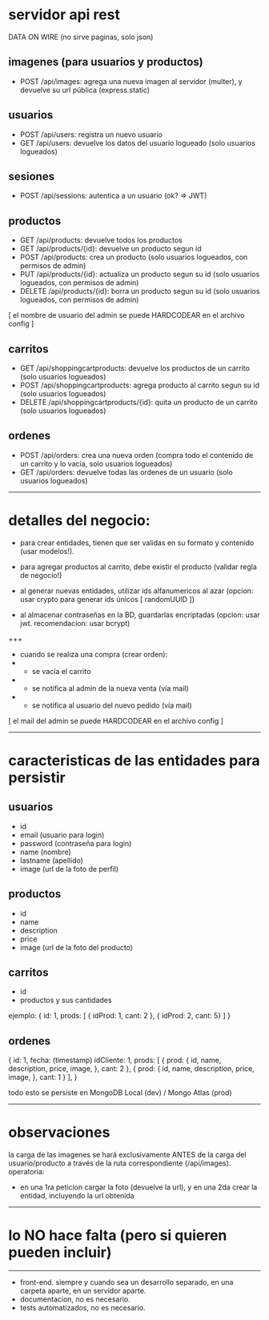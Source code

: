 # servidor api rest
DATA ON WIRE
(no sirve paginas, solo json)

## imagenes (para usuarios y productos)
- POST /api/images: agrega una nueva imagen al servidor (multer), y devuelve su url pública (express.static)

## usuarios
- POST /api/users: registra un nuevo usuario
- GET /api/users: devuelve los datos del usuario logueado (solo usuarios logueados)

## sesiones
- POST /api/sessions: autentica a un usuario (ok? => JWT)

## productos
- GET /api/products: devuelve todos los productos
- GET /api/products/{id}: devuelve un producto segun id
- POST /api/products: crea un producto (solo usuarios logueados, con permisos de admin)
- PUT /api/products/{id}: actualiza un producto segun su id (solo usuarios logueados, con permisos de admin)
- DELETE /api/products/{id}: borra un producto segun su id (solo usuarios logueados, con permisos de admin)

[ el nombre de usuario del admin se puede HARDCODEAR en el archivo config ]

## carritos

- GET /api/shoppingcartproducts: devuelve los productos de un carrito (solo usuarios logueados)
- POST /api/shoppingcartproducts: agrega producto al carrito segun su id (solo usuarios logueados)
- DELETE /api/shoppingcartproducts/{id}: quita un producto de un carrito (solo usuarios logueados)

## ordenes
- POST /api/orders: crea una nueva orden (compra todo el contenido de un carrito y lo vacía, solo usuarios logueados)
- GET /api/orders: devuelve todas las ordenes de un usuario (solo usuarios logueados)

-------------------------------------------------------

# detalles del negocio:

- para crear entidades, tienen que ser validas en su formato y contenido (usar modelos!).

- para agregar productos al carrito, debe existir el producto (validar regla de negocio!)

- al generar nuevas entidades, utilizar ids alfanumericos al azar (opcion: usar crypto para generar ids únicos [ randomUUID ])

- al almacenar contraseñas en la BD, guardarlas encriptadas (opcion: usar jwt. recomendacion: usar bcrypt)

+++

- cuando se realiza una compra (crear orden):
- - se vacía el carrito
- - se notifica al admin de la nueva venta (vía mail)
- - se notifica al usuario del nuevo pedido (vía mail)

[ el mail del admin se puede HARDCODEAR en el archivo config ]

-------------------------------------------------------

# caracteristicas de las entidades para persistir

## usuarios
- id
- email (usuario para login)
- password (contraseña para login)
- name (nombre)
- lastname (apellido)
- image (url de la foto de perfil)

## productos
- id
- name
- description
- price
- image (url de la foto del producto)

## carritos
- id
- productos y sus cantidades

ejemplo:
{
 id: 1,
 prods: [ { idProd: 1, cant: 2 }, { idProd: 2, cant: 5} ]
}

## ordenes
{
  id: 1,
  fecha: (timestamp)
  idCliente: 1,
  prods: [ 
    { 
    prod: {
      id,
      name,
      description,
      price,
      image,
    },
    cant: 2
  },
  { 
    prod: {
      id,
      name,
      description,
      price,
      image,
    },
    cant: 1
  }
 ],
}

todo esto se persiste en MongoDB Local (dev) / Mongo Atlas (prod)

----------------------------------------------------------
# observaciones

la carga de las imagenes se hará exclusivamente ANTES de la carga del usuario/producto a través de la ruta correspondiente (/api/images). operatoria:
- en una 1ra peticion cargar la foto (devuelve la url), y en una 2da crear la entidad, incluyendo la url obtenida

----------------------------------------------------------
# lo NO hace falta (pero si quieren pueden incluir)
----------------------------------------------------------

- front-end. siempre y cuando sea un desarrollo separado,
en una carpeta aparte, en un servidor aparte.
- documentacion, no es necesario.
- tests automatizados, no es necesario.
